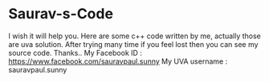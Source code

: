 # Saurav-s-Code

I wish it will help you.
Here are some c++ code written by me, actually those are uva solution.
After trying many time if you feel lost then you can see my source code.
Thanks..
My Facebook ID : https://www.facebook.com/sauravpaul.sunny
My UVA username : sauravpaul.sunny
